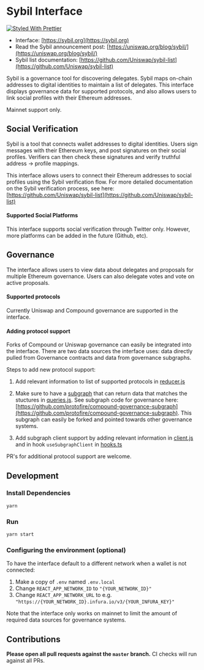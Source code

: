 # Sybil Interface


[![Styled With Prettier](https://img.shields.io/badge/code_style-prettier-ff69b4.svg)](https://prettier.io/)

- Interface: [https://sybil.org](https://sybil.org)
- Read the Sybil announcement post: [https://uniswap.org/blog/sybil/](https://uniswap.org/blog/sybil/)
- Sybil list documentation: [https://github.com/Uniswap/sybil-list](https://github.com/Uniswap/sybil-list)

Sybil is a governance tool for discovering delegates. Sybil maps on-chain addresses to digital identities to maintain a list of delegates. This interface displays governance data for supported protocols, and also allows users to link social profiles with their Ethereum addresses. 

 Mainnet support only. 

## Social Verification

Sybil is a tool that connects wallet addresses to digital identities. Users sign messages with their Ethereum keys, and post signatures on their social profiles. Verifiers can then check these signatures and verify truthful address -> profile mappings. 

This interface allows users to connect their Ethereum addresses to social profiles using the Sybil verification flow. For more detailed documentation on the Sybil verification process, see here: [https://github.com/Uniswap/sybil-list](https://github.com/Uniswap/sybil-list)

#### Supported Social Platforms

This interface supports social verification through Twitter only. However, more platforms can be added in the future (Github, etc). 

## Governance 

The interface allows users to view data about delegates and proposals for multiple Ethereum governance. Users can also delegate votes and vote on active proposals. 

#### Supported protocols 

Currently Uniswap and Compound governance are supported in the interface. 

#### Adding protocol support 

Forks of Compound or Uniswap governance can easily be integrated into the interface. There are two data sources the interface uses: data directly pulled from Governance contracts and data from governance subgraphs. 

Steps to add new protocol support: 

1. Add relevant information to list of supported protocols in [reducer.js](./src/state/governance/reducer.ts)

2. Make sure to have a [subgraph](https://thegraph.com/) that can return data that matches the stuctures in [queries.js](./src/apollo/queries.js). See subgraph code for governance here: [https://github.com/protofire/compound-governance-subgraph](https://github.com/protofire/compound-governance-subgraph). This subgraph can easily be forked and pointed towards other governance systems. 

3. Add subgraph  client support by adding relevant information in [client.js](./src/apollo/client.js) and in hook `useSubgraphClient` in [hooks.ts](./src/state/governance/hooks.ts)

PR's for additional protocol support are welcome. 

## Development

### Install Dependencies

```bash
yarn
```

### Run

```bash
yarn start
```

### Configuring the environment (optional)

To have the interface default to a different network when a wallet is not connected:

1. Make a copy of `.env` named `.env.local`
2. Change `REACT_APP_NETWORK_ID` to `"{YOUR_NETWORK_ID}"`
3. Change `REACT_APP_NETWORK_URL` to e.g. `"https://{YOUR_NETWORK_ID}.infura.io/v3/{YOUR_INFURA_KEY}"` 

Note that the interface only works on mainnet to limit the amount of required data sources for governance systems. 

## Contributions

**Please open all pull requests against the `master` branch.** 
CI checks will run against all PRs.


